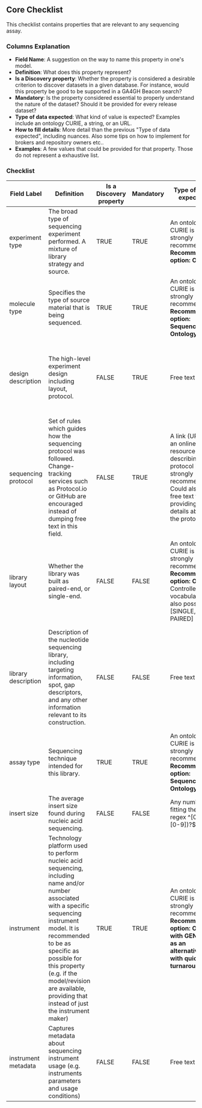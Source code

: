 ## Core Checklist

This checklist contains properties that are relevant to any sequencing assay.


### Columns Explanation

* **Field Name**: A suggestion on the way to name this property in one's model.
* **Definition**: What does this property represent?
* **Is a Discovery property**: Whether the property is considered a desirable criterion to discover datasets in a given database. For instance, would this property be good to be supported in a GA4GH Beacon search?
* **Mandatory**: Is the property considered essential to properly understand the nature of the dataset? Should it be provided for every release dataset?
* **Type of data expected**: What kind of value is expected? Examples include an ontology CURIE, a string, or an URL.
* **How to fill details**: More detail than the previous "Type of data expected", including nuances. Also some tips on how to implement for brokers and repository owners etc..
* **Examples**: A few values that could be provided for that property. Those do not represent a exhaustive list.

### Checklist

| Field Label         | Definition                                                                                                                                                                                                                                                                                                          | Is a Discovery property | Mandatory | Type of data expected                                                                                                                                    | How to fill details | Examples                                                                                                                                                                                                                                                                                                                                                                                                                                                                                                                                                                                            |
|---------------------|---------------------------------------------------------------------------------------------------------------------------------------------------------------------------------------------------------------------------------------------------------------------------------------------------------------------|-------------------------|-----------|----------------------------------------------------------------------------------------------------------------------------------------------------------|---------------------|-----------------------------------------------------------------------------------------------------------------------------------------------------------------------------------------------------------------------------------------------------------------------------------------------------------------------------------------------------------------------------------------------------------------------------------------------------------------------------------------------------------------------------------------------------------------------------------------------------|
| experiment type     | The broad type of sequencing experiment performed. A mixture of library strategy and source.                                                                                                                                                                                                                        | TRUE                    | TRUE      | An ontology CURIE is strongly recommended. **Recommended option: OBI**                                                                                   |                     | **OBI:0000626** (DNA sequencing assay)<br>**OBI:0001177** (RNA sequencing assay)                                                                                                                                                                                                                                                                                                                                                                                                                                                                                                                    |
| molecule type       | Specifies the type of source material that is being sequenced.                                                                                                                                                                                                                                                      | TRUE                    | TRUE      | An ontology CURIE is strongly recommended. **Recommended option: Sequence Ontology (SO)**                                                                |                     | **SO:0000991** (genomic_DNA)<br>**SO:0000234** (mRNA)<br>**SO:0001877** (lncRNA)                                                                                                                                                                                                                                                                                                                                                                                                                                                                                                                    |
| design description  | The high-level experiment design including layout, protocol.                                                                                                                                                                                                                                                        | FALSE                   | TRUE      | Free text field                                                                                                                                          |                     | This study involves whole-genome sequencing of 100 human samples to identify genetic variants associated with cardiovascular diseases. The sequencing was performed using Illumina NovaSeq 6000, generating 150 bp paired-end reads with an average coverage of 30x. The data will be used to perform genome-wide association studies (GWAS) and identify potential biomarkers for early diagnosis and treatment.                                                                                                                                                                                   |
| sequencing protocol | Set of rules which guides how the sequencing protocol was followed. Change-tracking services such as Protocol.io or GitHub are encouraged instead of dumping free text in this field.                                                                                                                               | FALSE                   | TRUE      | A link (URL) to an online resource describing the protocol is strongly recommended. Could also be a free text field providing details about the protocol |                     | https://www.protocols.io/view/environmental-dna-edna-metabarcoding-protocol-for-rm7vzy3q2lx1/v1                                                                                                                                                                                                                                                                                                                                                                                                                                                                                                     |
| library layout      | Whether the library was built as paired-end, or single-end.                                                                                                                                                                                                                                                         | FALSE                   | FALSE     | An ontology CURIE is strongly recommended. **Recommended option: OBI**  Controlled vocabulary also possible: [SINGLE, PAIRED]                            |                     | **OBI:0000722** (paired-end library)<br>**OBI:0000736** (single fragment library)                                                                                                                                                                                                                                                                                                                                                                                                                                                                                                                   |
| library description | Description of the nucleotide sequencing library, including targeting information, spot, gap descriptors, and any other information relevant to its construction.                                                                                                                                                   | FALSE                   | FALSE     | Free text field                                                                                                                                          |                     | Whole-genome sequencing libraries were prepared using the TruSeq DNA PCR-Free Library Prep Kit (Illumina, San Diego, CA, USA) following the manufacturer's instructions. Briefly, 1 µg of genomic DNA was fragmented to an average size of 350 bp using a Covaris S2 sonicator. The fragmented DNA was then end-repaired, A-tailed, and ligated with Illumina adapters. The ligated products were purified using AMPure XP beads and quantified using a Qubit fluorometer. The final libraries were assessed for quality and quantity using an Agilent 2100 Bioanalyzer and qPCR before sequencing. |
| assay type          | Sequencing technique intended for this library.                                                                                                                                                                                                                                                                     | TRUE                    | TRUE      | An ontology CURIE is strongly recommended. **Recommended option: Sequence Ontology (SO)**                                                                |                     | **SO:0000991** (genomic_DNA)<br>**SO:0000234** (mRNA)<br>**SO:0001877** (lncRNA)                                                                                                                                                                                                                                                                                                                                                                                                                                                                                                                    |
| insert size         | The average insert size found during nucleic acid sequencing.                                                                                                                                                                                                                                                       | FALSE                   | FALSE     | Any number fitting the regex ^\[0-9\](.\[0-9\])?$                                                                                                        |                     | 350                                                                                                                                                                                                                                                                                                                                                                                                                                                                                                                                                                                                 |                                                                                                                                                                                                                                                                                                                                                                                                                                                                                                                                                       |
| instrument          | Technology platform used to perform nucleic acid sequencing, including name and/or number associated with a specific sequencing instrument model. It is recommended to be as specific as possible for this property (e.g. if the model/revision are available, providing that instead of just the instrument maker) | TRUE                    | TRUE      | An ontology CURIE is strongly recommended. **Recommended option: OBI, with GENEPIO as an alternative with quicker turnaround.**                          |                     | **OBI:0002752** (Oxford Nanopore PromethION)<br>**OBI:0000759** (Illumina)<br>**OBI:0002630** (Illumina NovaSeq 6000)<br>**OBI:0002012** (PacBio RS II)                                                                                                                                                                                                                                                                                                                                                                                                                                             |
| instrument metadata | Captures metadata about sequencing instrument usage (e.g. instruments parameters and usage conditions)                                                                                                                                                                                                              | FALSE                   | FALSE     | Free text field                                                                                                                                          |                     | An S4 flow cell was used on the instrument, operated under standard conditions with a run temperature of 20°C and a humidity level of 50%. The instrument was calibrated before the run using the manufacturer's recommended protocols, and routine maintenance was performed to ensure optimal performance.                                                                                                                                                                                                                                                                                        |
